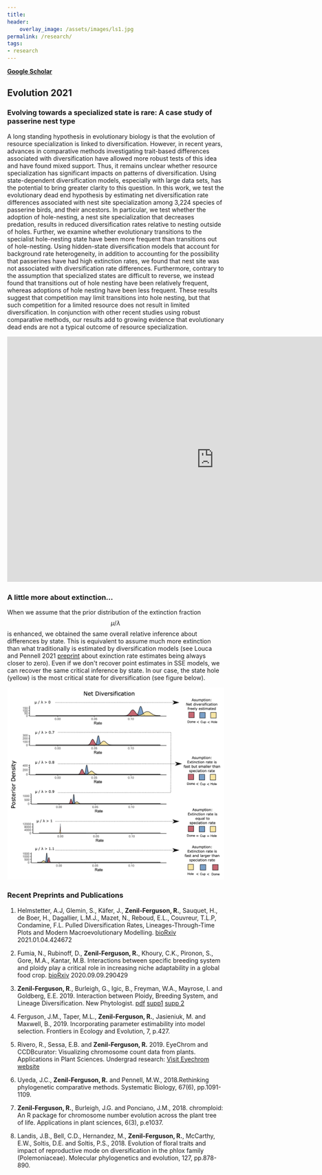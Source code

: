 ```yaml
---
title:
header:
    overlay_image: /assets/images/ls1.jpg
permalink: /research/
tags:
- research
---
```


[**Google Scholar**](https://scholar.google.com/citations?hl=en&user=fddibuQAAAAJ&view_op=list_works&sortby=pubdate)

## Evolution 2021
### Evolving towards a specialized state is rare: A case study of passerine nest type

A long standing hypothesis in evolutionary biology is that the evolution of resource specialization is linked to diversification. However, in recent years, advances in comparative methods investigating trait-based differences associated with diversification have allowed more robust tests of this idea and have found mixed support. Thus, it remains unclear whether resource specialization has significant impacts on patterns of diversification. Using state-dependent diversification models, especially with large data sets, has the potential to bring  greater clarity to this question. In this work, we test the evolutionary dead end hypothesis by estimating net diversification rate differences associated with nest site specialization among 3,224 species of passerine birds, and their ancestors. In particular, we test whether the adoption of hole-nesting, a nest site specialization that decreases predation, results in reduced diversification rates relative to nesting outside of holes. Further, we examine whether evolutionary transitions to the specialist hole-nesting state have been more frequent than transitions out of hole-nesting. Using hidden-state diversification models that account for background rate heterogeneity, in addition to accounting for the possibility that passerines have had high extinction rates, we found that nest site was not associated with diversification rate differences. Furthermore, contrary to the assumption that specialized states are difficult to reverse, we instead found that transitions out of hole nesting have been relatively frequent, whereas adoptions of hole nesting have been less frequent. These results suggest that competition may limit transitions into hole nesting, but that such competition for a limited resource does not result in limited diversification. In conjunction with other recent studies using robust comparative methods, our results add to growing evidence that evolutionary dead ends are not a typical outcome of resource specialization.
 
<iframe src="https://docs.google.com/presentation/d/e/2PACX-1vTiUiB5vTvoxITZ1FFB88SDNg3PWXy8fdYbF0qpQNZYaHLm8YhaSo7qeFgKgwRltw/embed?start=false&loop=false&delayms=3000" frameborder="0" width="960" height="569" allowfullscreen="true" mozallowfullscreen="true" webkitallowfullscreen="true"></iframe>

### A little more about extinction...

When we assume that the prior distribution of the extinction fraction $$\mu/\lambda$$ is enhanced, we obtained the same overall relative inference about differences by state. This is equivalent to assume much more extinction than what traditionally is estimated by diversification models (see Louca and Pennell 2021 [preprint](https://www.biorxiv.org/content/10.1101/2021.01.04.425256v1) about exinction rate estimates being always closer to zero). Even if we don't recover point estimates in SSE models, we can recover the same critical inference by state. In our case, the state hole (yellow) is the most critical state for diversification (see figure below).

![Extinction assumptions](/assets/images/extinctionassumptions2.png) 

### Recent Preprints and Publications

1. Helmstetter, A.J, Glemin, S.,  Käfer, J., **Zenil-Ferguson, R.**, Sauquet, H., de Boer, H., Dagallier, L.M.J., Mazet, N., Reboud, E.L., Couvreur, T.L.P, Condamine, F.L. Pulled Diversification Rates, Lineages-Through-Time Plots and Modern Macroevolutionary Modelling. [bioRxiv](https://www.biorxiv.org/content/10.1101/2021.01.04.424672v2) 2021.01.04.424672

2. Fumia, N., Rubinoff, D., **Zenil-Ferguson, R.**, Khoury, C.K.,  Pironon, S., Gore, M.A., Kantar, M.B. Interactions between specific breeding system and ploidy play a critical role in increasing niche adaptability in a global food crop. [bioRxiv](https://www.biorxiv.org/content/10.1101/2020.09.09.290429v2) 2020.09.09.290429

3.  **Zenil-Ferguson, R**., Burleigh, G., Igic, B., Freyman, W.A., Mayrose, I. and Goldberg, E.E. 2019. Interaction between Ploidy, Breeding System, and Lineage Diversification. New Phytologist. [pdf](/assets/docs/Zenil-Ferguson_et_al-2019-New_Phytologist.pdf) [supp1](/assets/docs/Zenil-Ferguson_et_al-2019-New_Phytologist.sup-2.pdf) [supp 2](assets/docs/Zenil-Ferguson_et_al-2019-New_Phytologist.sup-1.pdf)

4.  Ferguson, J.M., Taper, M.L., **Zenil-Ferguson, R.**, Jasieniuk, M. and Maxwell, B., 2019. Incorporating parameter estimability into model selection. Frontiers in Ecology and Evolution, 7, p.427.

5. Rivero, R., Sessa, E.B. and **Zenil‐Ferguson, R.** 2019. EyeChrom and CCDBcurator: Visualizing chromosome count data from plants. Applications in Plant Sciences.
Undergrad research: [Visit Eyechrom website](eyechrom.com)

6.  Uyeda, J.C., **Zenil-Ferguson, R.** and Pennell, M.W., 2018.Rethinking phylogenetic comparative methods. Systematic Biology, 67(6), pp.1091-1109.

7.  **Zenil‐Ferguson, R.**, Burleigh, J.G. and Ponciano, J.M., 2018. chromploid: An R package for chromosome number evolution across the plant tree of life. Applications in plant sciences, 6(3), p.e1037.

8. Landis, J.B., Bell, C.D., Hernandez, M., **Zenil-Ferguson, R.**, McCarthy, E.W., Soltis, D.E. and Soltis, P.S., 2018. Evolution of floral traits and impact of reproductive mode on diversification in the phlox family (Polemoniaceae). Molecular phylogenetics and evolution, 127, pp.878-890.


